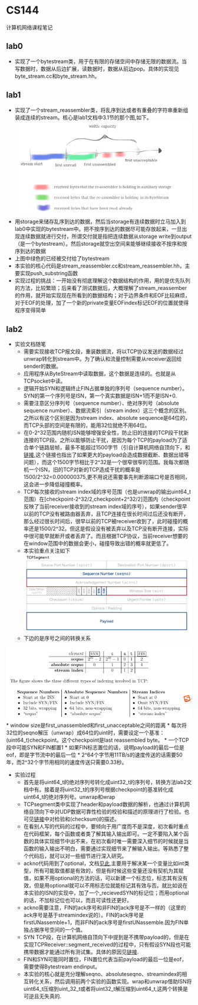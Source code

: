 #  CS144
计算机网络课程笔记
## lab0 
* 实现了一个bytestream类，用于在有限的存储空间中存储无限的数据流。当写数据时，数据从后边扩展，读数据时，数据从前边pop。具体的实现见byte_stream.cc和byte_stream.hh。

## lab1
* 实现了一个stream_reassembler类，将乱序到达或者有重叠的字符串重新组装成连续的stream。核心是lab1文档中3.1节的那个图,如下。
![3.1](./image/StreamReassembler.png)
 * 用storage来储存乱序到达的数据，然后当storage有连续数据时立马加入到lab0中实现的bytestream中。把不按序到达的数据尽可能存放起来，一旦出现连续数据就进行交付，所谓交付就是指把连续数据从storage write到output（是一个bytestream）。然后storage就空出空间来能够继续接收不按序和按序到达的数据
 * 上图中绿色的已经被交付给了bytestream
* 本实验的核心代码是stream_reassembler.cc和stream_reassembler.hh，主要实现push_substring函数
* 实现过程的挑战：一开始没有彻底理解这个数据结构的作用，用的是优先队列的方法，比较繁琐；后来看了测试数据后，大概理解了stream_reassember的作用，就开始实现现在所看到的数据结构；对于边界条件和EOF比较麻烦，对于EOF的处理，加了一个新的private变量EOFindex标记EOF的位置就使得程序变得简单
## lab2
* 实验文档随笔
 	* 需要实现接收TCP报文段，重装数据流，将以TCP协议发送的数据经过unwrap转化到stream中。为了确认和流量控制需要从receiver返回给sender的数据。
 	* 应用程序从ByteStream中读取数据，这个数据是连续的。也就是从TCPsocket中读。
	 * 逻辑开始SYN和逻辑终止FIN占据单独的序列号（sequence number）。SYN的第一个序列号是ISN，第一个真实数据是ISN+1而不是ISN+0.
	 * 需要注意区分序列号（sequence number）、绝对序列号（absolute sequence number）、数据流索引（stream index）这三个概念的区别。之所以有这个区别是因为stream index、absolute sequence是64位的，而TCP头部的空间是有限的，能用32位就绝不用64位。
	 * 在0-2^32范围内随机ISN能够增强安全性，防止旧的连接的TCP段干扰新连接的TCP段。之所以能够防止干扰，是因为每个TCP的payload为了适合单个链路层帧，最多不能超过1500字节（引自计算机网络自顶向下，和[链接](https://stackoverflow.com/questions/2613734/maximum-packet-size-for-a-tcp-connection#:~:text=10%20Answers&text=The%20absolute%20limitation%20on%20TCP,for%20instance%2C%20is%201500%20bytes.),这个链接也指出了如果更大的payload会造成数据截断、数据出错等问题），而这个1500字节相比于2^32是一个很窄很窄的范围。我每次都随机一个ISN，旧的TCP对新的TCP造成干扰的概率是1500/2^32=0.000000375,更不用说还需要事先判断源端口号是否相同，这会进一步降低碰撞概率。
 	* TCP每次接收的stream index域的序号范围（也是unwrap的输出uint64_t范围）在[checkpoint-2^32/2,checkpoint+2^32/2]范围内（checkpoint反映了当前receiver接收到的stream index域的序号），如果sender很早以前的TCP没有被路由器丢弃，且TCP连接在很长时间过后还没有断开，那么经过很长时间后，很早以前的TCP被receiver收到了，此时碰撞的概率还是1500/2^32。但这是假设没有被丢弃以及TCP没有断开连接，实际中很可能早就断开或者丢弃了。而且根据TCP协议，当前receiver想要的在window范围中的数据会更小，碰撞导致出错的概率就更低了。
	 * 本实验重点关注如下
![TCPlab2](./image/TCPlab2.png)
 	* 下边的是序号之间的转换关系
 
 ![序列转换](./image/序列转换.png)
	* window size是first_unassembled和first_unacceptable之间的距离
	* 每次将32位的seqno解压（unwrap）成64位的uint时，需要设定一个基准：(uint64_t)checkpoint。这个checkpoint是last reassembled byte。
	* 一个TCP段中可能SYN和FIN都置1
	* 如果FIN标志置位的话，说明payload的最后一位是eof，即是字节流中的最后一位
	* 2^64个字节用11TB/s的速度传送的话需要50年，而2^32个字节用相同的速度传送只需要0.33秒。
* 实验过程
	* 首先是将uint64_t的绝对序列号转化成uint32_t的序列号，转换方法lab2文档中有。接着是将uint32_t的序列号根据checkpoint的基准转化成uint64_t的绝对序列号。unwrap和wrap
	* TCPsegment类中实现了header和payload数据的解析，也通过计算机网络自顶向下中对UDP数据可靠性检验的校验和描述的原理进行了检验。也可见[链接](https://en.wikipedia.org/wiki/IPv4_header_checksum)中对检验和(checksum)的描述。
	* 在看别人写的代码的过程中，要倾向于用广度而不是深度，初次看时重点在代码框架，每个函数或者类了解其输入输出即可。一定不要陷入某个函数的具体实现细节中出不来，在初次看时唯一需要深入细节的时候就是当函数的输入输出不明白，需要通过实现细节来了解输入输出。等熟悉了整个代码后，就可以对一些细节进行深入研究。
	*  ackno代码用到了optional，文档[见此](https://www.boost.org/doc/libs/1_76_0/libs/optional/doc/html/index.html),主要用于解决某一个变量比如int类型，所有可能取值都是有效的，但是有时候这些变量还没有契机为其赋值，如果不用optional的方法的话，可以新建一个标志位，标志其有没有效，但是用optional就可以不用标志位就能标记其有效与否。就比如说在本实验的ISN的实现中，加了一个_recievedSYN的标记位；而用optional的话，不加标记位也可以，而且可读性还更好。
	*  ackno需要注意，FIN的ack序号和非FIN的ack序号是不一样的（这里的ack序号是基于streamindex说的）。FIN的ack序号是firstUNassemble+1，而非FIN的ack序号是firstUNassemble.因为FIN单独占据序号空间的一个值。
	*  SYN TCP段，在计算机网络自顶向下中提到是不携带payload的，但是在实现TCPReceiver::segment_received的过程中，只有假设SYN段也可能携带数据才能通过所有测试集。具体的原因见[链接](https://blog.csdn.net/dog250/article/details/108540823#:~:text=%E4%BC%97%E6%89%80%E5%91%A8%E7%9F%A5%EF%BC%8CTCP%E7%9A%84SYN%E6%8A%A5,%E6%95%B0%E6%8D%AE%E7%9A%84%E5%BA%8F%E5%88%97%E5%8F%B7%E5%8C%BA%E9%97%B4%E3%80%82).
	*  FIN和SYN可能同时置位，FIN置位代表当前payload的最后一位是eof，需要使得Bytestream endinput。
	*  本实验的核心就是充分理解seqno、absoluteseqno、streamindex的相互转化关系，然后调用前两个实验的函数实现。wrap和unwrap借助ISN将uint64_t压缩到uint_32_t或者将uint32_t解压缩到uint64_t,这两个转换是可逆且无失真的.
